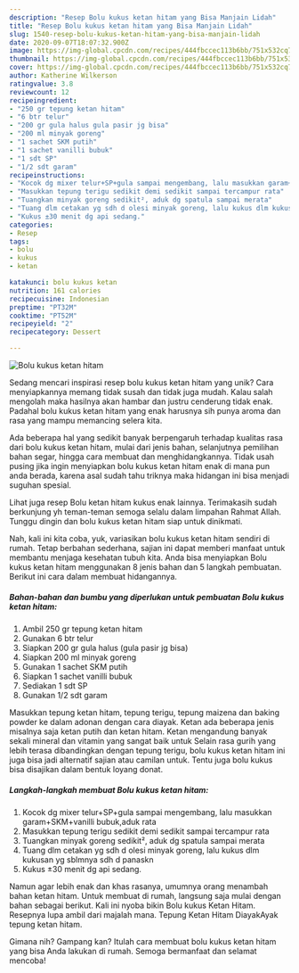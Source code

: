 ```yaml
---
description: "Resep Bolu kukus ketan hitam yang Bisa Manjain Lidah"
title: "Resep Bolu kukus ketan hitam yang Bisa Manjain Lidah"
slug: 1540-resep-bolu-kukus-ketan-hitam-yang-bisa-manjain-lidah
date: 2020-09-07T18:07:32.900Z
image: https://img-global.cpcdn.com/recipes/444fbccec113b6bb/751x532cq70/bolu-kukus-ketan-hitam-foto-resep-utama.jpg
thumbnail: https://img-global.cpcdn.com/recipes/444fbccec113b6bb/751x532cq70/bolu-kukus-ketan-hitam-foto-resep-utama.jpg
cover: https://img-global.cpcdn.com/recipes/444fbccec113b6bb/751x532cq70/bolu-kukus-ketan-hitam-foto-resep-utama.jpg
author: Katherine Wilkerson
ratingvalue: 3.8
reviewcount: 12
recipeingredient:
- "250 gr tepung ketan hitam"
- "6 btr telur"
- "200 gr gula halus gula pasir jg bisa"
- "200 ml minyak goreng"
- "1 sachet SKM putih"
- "1 sachet vanilli bubuk"
- "1 sdt SP"
- "1/2 sdt garam"
recipeinstructions:
- "Kocok dg mixer telur+SP+gula sampai mengembang, lalu masukkan garam+SKM+vanilli bubuk,aduk rata"
- "Masukkan tepung terigu sedikit demi sedikit sampai tercampur rata"
- "Tuangkan minyak goreng sedikit², aduk dg spatula sampai merata"
- "Tuang dlm cetakan yg sdh d olesi minyak goreng, lalu kukus dlm kukusan yg sblmnya sdh d panaskn"
- "Kukus ±30 menit dg api sedang."
categories:
- Resep
tags:
- bolu
- kukus
- ketan

katakunci: bolu kukus ketan 
nutrition: 161 calories
recipecuisine: Indonesian
preptime: "PT32M"
cooktime: "PT52M"
recipeyield: "2"
recipecategory: Dessert

---
```



![Bolu kukus ketan hitam](https://img-global.cpcdn.com/recipes/444fbccec113b6bb/751x532cq70/bolu-kukus-ketan-hitam-foto-resep-utama.jpg)

Sedang mencari inspirasi resep bolu kukus ketan hitam yang unik? Cara menyiapkannya memang tidak susah dan tidak juga mudah. Kalau salah mengolah maka hasilnya akan hambar dan justru cenderung tidak enak. Padahal bolu kukus ketan hitam yang enak harusnya sih punya aroma dan rasa yang mampu memancing selera kita.

Ada beberapa hal yang sedikit banyak berpengaruh terhadap kualitas rasa dari bolu kukus ketan hitam, mulai dari jenis bahan, selanjutnya pemilihan bahan segar, hingga cara membuat dan menghidangkannya. Tidak usah pusing jika ingin menyiapkan bolu kukus ketan hitam enak di mana pun anda berada, karena asal sudah tahu triknya maka hidangan ini bisa menjadi suguhan spesial.

Lihat juga resep Bolu ketan hitam kukus enak lainnya. Terimakasih sudah berkunjung yh teman-teman semoga selalu dalam limpahan Rahmat Allah. Tunggu dingin dan bolu kukus ketan hitam siap untuk dinikmati.


Nah, kali ini kita coba, yuk, variasikan bolu kukus ketan hitam sendiri di rumah. Tetap berbahan sederhana, sajian ini dapat memberi manfaat untuk membantu menjaga kesehatan tubuh kita. Anda bisa menyiapkan Bolu kukus ketan hitam menggunakan 8 jenis bahan dan 5 langkah pembuatan. Berikut ini cara dalam membuat hidangannya.

<!--inarticleads1-->

##### Bahan-bahan dan bumbu yang diperlukan untuk pembuatan Bolu kukus ketan hitam:

1. Ambil 250 gr tepung ketan hitam
1. Gunakan 6 btr telur
1. Siapkan 200 gr gula halus (gula pasir jg bisa)
1. Siapkan 200 ml minyak goreng
1. Gunakan 1 sachet SKM putih
1. Siapkan 1 sachet vanilli bubuk
1. Sediakan 1 sdt SP
1. Gunakan 1/2 sdt garam


Masukkan tepung ketan hitam, tepung terigu, tepung maizena dan baking powder ke dalam adonan dengan cara diayak. Ketan ada beberapa jenis misalnya saja ketan putih dan ketan hitam. Ketan mengandung banyak sekali mineral dan vitamin yang sangat baik untuk Selain rasa gurih yang lebih terasa dibandingkan dengan tepung terigu, bolu kukus ketan hitam ini juga bisa jadi alternatif sajian atau camilan untuk. Tentu juga bolu kukus bisa disajikan dalam bentuk loyang donat. 

<!--inarticleads2-->

##### Langkah-langkah membuat Bolu kukus ketan hitam:

1. Kocok dg mixer telur+SP+gula sampai mengembang, lalu masukkan garam+SKM+vanilli bubuk,aduk rata
1. Masukkan tepung terigu sedikit demi sedikit sampai tercampur rata
1. Tuangkan minyak goreng sedikit², aduk dg spatula sampai merata
1. Tuang dlm cetakan yg sdh d olesi minyak goreng, lalu kukus dlm kukusan yg sblmnya sdh d panaskn
1. Kukus ±30 menit dg api sedang.


Namun agar lebih enak dan khas rasanya, umumnya orang menambah bahan ketan hitam. Untuk membuat di rumah, langsung saja mulai dengan bahan sebagai berikut. Kali ini nyoba bikin Bolu kukus Ketan Hitam. Resepnya lupa ambil dari majalah mana. Tepung Ketan Hitam DiayakAyak tepung ketan hitam. 

Gimana nih? Gampang kan? Itulah cara membuat bolu kukus ketan hitam yang bisa Anda lakukan di rumah. Semoga bermanfaat dan selamat mencoba!
